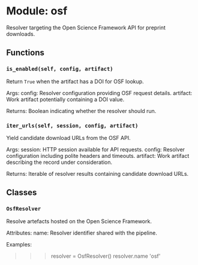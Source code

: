 # Module: osf

Resolver targeting the Open Science Framework API for preprint downloads.

## Functions

### `is_enabled(self, config, artifact)`

Return ``True`` when the artifact has a DOI for OSF lookup.

Args:
config: Resolver configuration providing OSF request details.
artifact: Work artifact potentially containing a DOI value.

Returns:
Boolean indicating whether the resolver should run.

### `iter_urls(self, session, config, artifact)`

Yield candidate download URLs from the OSF API.

Args:
session: HTTP session available for API requests.
config: Resolver configuration including polite headers and timeouts.
artifact: Work artifact describing the record under consideration.

Returns:
Iterable of resolver results containing candidate download URLs.

## Classes

### `OsfResolver`

Resolve artefacts hosted on the Open Science Framework.

Attributes:
name: Resolver identifier shared with the pipeline.

Examples:
>>> resolver = OsfResolver()
>>> resolver.name
'osf'
